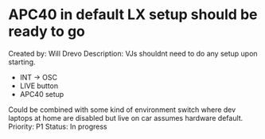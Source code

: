 # APC40 in default LX setup should be ready to go

Created by: Will Drevo
Description: VJs shouldnt need to do any setup upon starting.
- INT → OSC
- LIVE button
- APC40 setup

Could be combined with some kind of environment switch where dev laptops at home are disabled but live on car assumes hardware default.
Priority: P1
Status: In progress